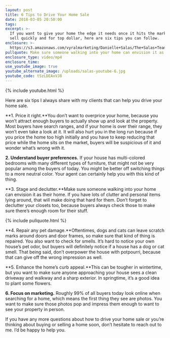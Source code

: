 ```yaml
---
layout: post
title: 6 Tips to Drive Your Home Sale
date: 2018-03-05 20:50:00
tags:
excerpt: >-
  If you want to give your home the edge it needs once it hits the market to
  sell quickly and for top dollar, here are six tips you can follow.
enclosure: >-
  https://s3.amazonaws.com/vyralmarketing/Danielle+Salas/The+Salas+Team-+6+Tips+to+Drive+Your+Home+Sale.mp4
pullquote: Make sure someone walking into your home can envision it as their home.
enclosure_type: video/mp4
enclosure_time:
use_youtube_image: true
youtube_alternate_image: /uploads/salas-youtube-6.jpg
youtube_code: tSzLDEAxVJ8
---
```


{% include youtube.html %}

Here are six tips I always share with my clients that can help you drive your home sale.

**1. Price it right.**You don’t want to overprice your home, because you won’t attract enough buyers to actually show up and look at the property. Most buyers have search ranges, and if your home is over their range, they won’t even take a look at it. It will also hurt you in the long run because if you price the home too high initially and you have to keep reducing that price while the home sits on the market, buyers will be suspicious of it and wonder what’s wrong with it.

**2. Understand buyer preferences.** If your house has multi-colored bedrooms with many different types of furniture, that might not be very popular among the buyers of today. You might be better off switching things to a more neutral color. Your agent can certainly help you with this kind of thing.

**3. Stage and declutter.**Make sure someone walking into your home can envision it as their home. If you have lots of clutter and personal items lying around, that will make doing that hard for them. Don’t forget to declutter your closets too, because buyers always check those to make sure there’s enough room for their stuff.

{% include pullquote.html %}

**4. Repair any pet damage.**Oftentimes, dogs and cats can leave scratch marks around doors and door frames, so make sure that kind of thing is repaired. You also want to check for smells. It’s hard to notice your own house’s pet odor, but buyers will definitely notice if a house has a dog or cat smell. That being said, don’t overpower the house with potpourri, because that can give off the wrong impression as well.

**5. Enhance the home’s curb appeal.**This can be tougher in wintertime, but you want to make sure anyone approaching your house sees a clean driveway and walkway and a sharp exterior. In springtime, it’s a good idea to plant some flowers.

**6. Focus on marketing.** Roughly 99% of all buyers today look online when searching for a home, which means the first thing they see are photos. You want to make sure those photos pop and impress them enough to want to see your property in person.

If you have any more questions about how to drive your home sale or you’re thinking about buying or selling a home soon, don’t hesitate to reach out to me. I’d be happy to help you.